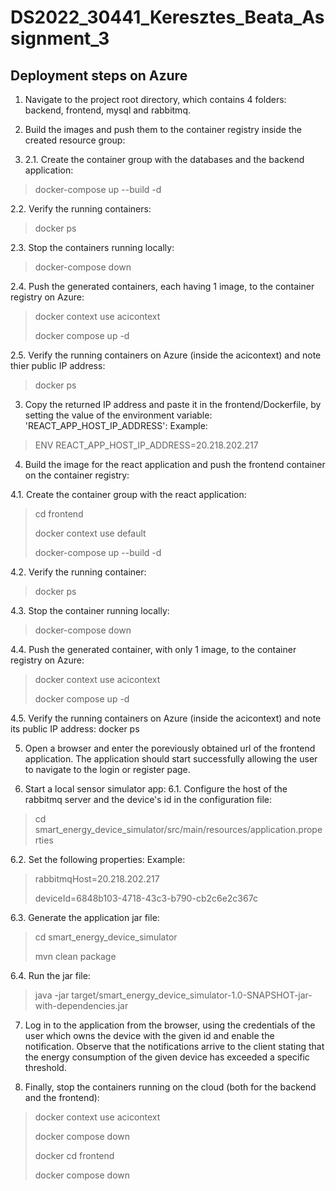 # DS2022_30441_Keresztes_Beata_Assignment_3

## Deployment steps on Azure

1. Navigate to the project root directory, which contains 4 folders: backend, frontend, mysql and rabbitmq.

2. Build the images and push them to the container registry inside the created resource group:

3. 2.1. Create the container group with the databases and the backend application:
> docker-compose up --build -d

2.2. Verify the running containers:
> docker ps

2.3. Stop the containers running locally:
> docker-compose down

2.4. Push the generated containers, each having 1 image, to the container registry on Azure:
> docker context use acicontext
> 
> docker compose up -d

2.5. Verify the running containers on Azure (inside the acicontext) and note thier public IP address:
> docker ps

3. Copy the returned IP address and paste it in the frontend/Dockerfile, by setting the value of the environment variable: 'REACT_APP_HOST_IP_ADDRESS':
Example:
> ENV REACT_APP_HOST_IP_ADDRESS=20.218.202.217

4. Build the image for the react application and push the frontend container on the container registry:

4.1. Create the container group with the react application:
> cd frontend
>
> docker context use default
>
> docker-compose up --build -d

4.2. Verify the running container:
> docker ps

4.3. Stop the container running locally:
> docker-compose down

4.4. Push the generated container, with only 1 image, to the container registry on Azure:
> docker context use acicontext
>
> docker compose up -d

4.5. Verify the running containers on Azure (inside the acicontext) and note its public IP address:
docker ps

5. Open a browser and enter the poreviously obtained url of the frontend application. The application should start successfully allowing the user to navigate to the login or register page.

6. Start a local sensor simulator app:
6.1. Configure the host of the rabbitmq server and the device's id in the configuration file:
> cd smart_energy_device_simulator/src/main/resources/application.properties

6.2. Set the following properties: 
Example:
> rabbitmqHost=20.218.202.217
> 
> deviceId=6848b103-4718-43c3-b790-cb2c6e2c367c

6.3. Generate the application jar file:
> cd smart_energy_device_simulator
> 
> mvn clean package

6.4. Run the jar file:
> java -jar target/smart_energy_device_simulator-1.0-SNAPSHOT-jar-with-dependencies.jar

7. Log in to the application from the browser, using the credentials of the user which owns the device with the given id and enable the notification. Observe that the notifications arrive to the client stating that the energy consumption of the given device has exceeded a specific threshold.

8. Finally, stop the containers running on the cloud (both for the backend and the frontend):
> docker context use acicontext
> 
> docker compose down
> 
> docker cd frontend
> 
> docker compose down

